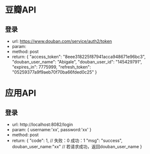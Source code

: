 # 豆瓣API

## 登录
- url:  https://www.douban.com/service/auth2/token
- param: 
- method: post
- return: {
    "access_token": "8eee318225f87941acca948671e96bc3",
    "douban_user_name": "Abigale",
    "douban_user_id": "145429791",
    "expires_in": 7775999,
    "refresh_token": "05259377a9f9aeb70f70ba66fded0c25"
	}

# 应用API

## 登录

- url:  http://localhost:8082/login
- param: {
  username:'xx',
  password:'xx'
}
- method: post
- return: {
    "code": 1, // 失败：0  成功：1
    "msg": "success",
    douban_user_name:"xx" // 若请求成功，返回douban_user_name
	}
